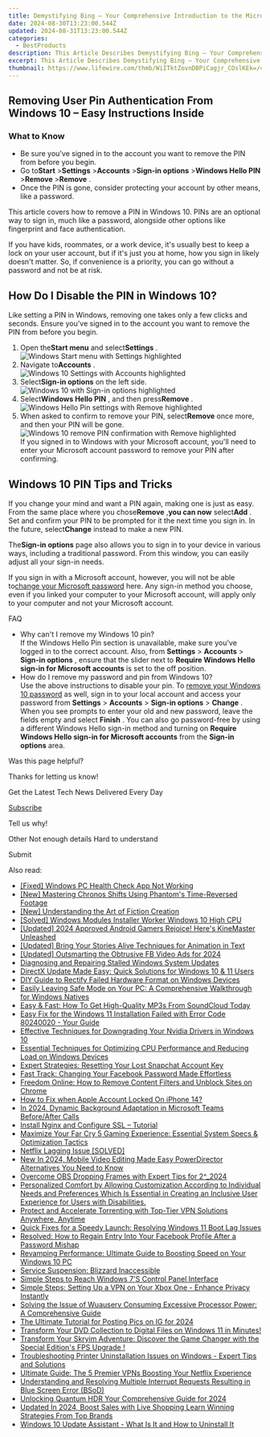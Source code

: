 ```yaml
---
title: Demystifying Bing – Your Comprehensive Introduction to the Microsoft Search Tool
date: 2024-08-30T13:23:00.544Z
updated: 2024-08-31T13:23:00.544Z
categories:
  - BestProducts
description: This Article Describes Demystifying Bing – Your Comprehensive Introduction to the Microsoft Search Tool
excerpt: This Article Describes Demystifying Bing – Your Comprehensive Introduction to the Microsoft Search Tool
thumbnail: https://www.lifewire.com/thmb/WiITktZovnDBPiCagjr_COslKEk=/400x300/filters:no_upscale():max_bytes(150000):strip_icc():format(webp)/GettyImages-1546726712-d2b743541530498994bce43b31e9d66d.jpg
---
```


## Removing User Pin Authentication From Windows 10 – Easy Instructions Inside
### What to Know

* Be sure you've signed in to the account you want to remove the PIN from before you begin.
* Go to**Start** \>**Settings** \>**Accounts** \>**Sign-in options** \>**Windows Hello PIN** \>**Remove** \>**Remove** .
* Once the PIN is gone, consider protecting your account by other means, like a password.

 This article covers how to remove a PIN in Windows 10\. PINs are an optional way to sign in, much like a password, alongside other options like fingerprint and face authentication.

 If you have kids, roommates, or a work device, it's usually best to keep a lock on your user account, but if it's just you at home, how you sign in likely doesn't matter. So, if convenience is a priority, you can go without a password and not be at risk.

## How Do I Disable the PIN in Windows 10?

 Like setting a PIN in Windows, removing one takes only a few clicks and seconds. Ensure you've signed in to the account you want to remove the PIN from before you begin.

1. Open the**Start menu** and select**Settings** .  
![Windows Start menu with Settings highlighted](https://www.lifewire.com/thmb/Xh323qeKgfTT7cDK7p2Ui2ux_Ag=/1500x0/filters:no_upscale():max_bytes(150000):strip_icc():format(webp)/Settings-b9a2a9d31e8548659b1219cae32012ae.jpg)
2. Navigate to**Accounts** .  
![Windows 10 Settings with Accounts highlighted](https://www.lifewire.com/thmb/vpsWFRAd7gB_e4Zkj-FgqKx7KBw=/1500x0/filters:no_upscale():max_bytes(150000):strip_icc():format(webp)/Accounts-511820ef10754bcbaca751b5eb70fec4.jpg)
3. Select**Sign-in options** on the left side.  
![Windows 10 with Sign-in options highlighted](https://www.lifewire.com/thmb/jDsnWitS8GNFUdRNA0osEGYtesI=/1500x0/filters:no_upscale():max_bytes(150000):strip_icc():format(webp)/Sign-inoptions-2f83a29036b64d6593277d28ed806539.jpg)
4. Select**Windows Hello PIN** , and then press**Remove** .  
![Windows Hello Pin settings with Remove highlighted](https://www.lifewire.com/thmb/KHHk-iH0M4X5ZC54CXHzsFVBWSw=/1500x0/filters:no_upscale():max_bytes(150000):strip_icc():format(webp)/Remove-3cfbe86970974b50b3d81675d133fb41.jpg)
5. When asked to confirm to remove your PIN, select**Remove** once more, and then your PIN will be gone.  
![Windows 10 remove PIN confirmation with Remove highlighted](https://www.lifewire.com/thmb/peU3MzjEzUzSP4Xgj8-CByqsmso=/1500x0/filters:no_upscale():max_bytes(150000):strip_icc():format(webp)/Removetoconfirm-453f94caf8cc4385ad2cc8ccb73f0762.jpg)  
 If you signed in to Windows with your Microsoft account, you'll need to enter your Microsoft account password to remove your PIN after confirming.

<!-- affiliate ads begin -->

<!-- affiliate ads end -->
## Windows 10 PIN Tips and Tricks

 If you change your mind and want a PIN again, making one is just as easy. From the same place where you chose**Remove** ,**you can now** select**Add** . Set and confirm your PIN to be prompted for it the next time you sign in. In the future, select**Change** instead to make a new PIN.

 The**Sign-in options** page also allows you to sign in to your device in various ways, including a traditional password. From this window, you can easily adjust all your sign-in needs.

 If you sign in with a Microsoft account, however, you will not be able to[change your Microsoft password](https://www.lifewire.com/how-to-reset-your-microsoft-account-password-2624953) here. Any sign-in method you choose, even if you linked your computer to your Microsoft account, will apply only to your computer and not your Microsoft account.

 FAQ

* Why can't I remove my Windows 10 pin?  
 If the Windows Hello Pin section is unavailable, make sure you've logged in to the correct account. Also, from **Settings** \> **Accounts** \> **Sign-in options** , ensure that the slider next to   **Require Windows Hello sign-in for Microsoft accounts** is set to the off position.
* How do I remove my password and pin from Windows 10?  
 Use the above instructions to disable your pin. To [remove your Windows 10 password](https://www.lifewire.com/how-to-remove-windows-password-2626083) as well, sign in to your local account and access your password from **Settings** \> **Accounts** \> **Sign-in options** \> **Change** . When you see prompts to enter your old and new password, leave the fields empty and select **Finish** . You can also go password-free by using a different Windows Hello sign-in method and turning on   **Require Windows Hello sign-in for Microsoft accounts**  from the **Sign-in options** area.

Was this page helpful?

Thanks for letting us know!

 Get the Latest Tech News Delivered Every Day

[Subscribe](https://www.lifewire.com/#)

Tell us why!

 Other  Not enough details  Hard to understand

 Submit

<ins class="adsbygoogle"
     style="display:block"
     data-ad-format="autorelaxed"
     data-ad-client="ca-pub-7571918770474297"
     data-ad-slot="1223367746"></ins>



<ins class="adsbygoogle"
     style="display:block"
     data-ad-client="ca-pub-7571918770474297"
     data-ad-slot="8358498916"
     data-ad-format="auto"
     data-full-width-responsive="true"></ins>

<span class="atpl-alsoreadstyle">Also read:</span>
<div><ul>
<li><a href="https://techno-recovery.techidaily.com/fixed-windows-pc-health-check-app-not-working/"><u>[Fixed] Windows PC Health Check App Not Working</u></a></li>
<li><a href="https://extra-guidance.techidaily.com/new-mastering-chronos-shifts-using-phantoms-time-reversed-footage/"><u>[New] Mastering Chronos Shifts  Using Phantom's Time-Reversed Footage</u></a></li>
<li><a href="https://some-guidance.techidaily.com/new-understanding-the-art-of-fiction-creation/"><u>[New] Understanding the Art of Fiction Creation</u></a></li>
<li><a href="https://techno-recovery.techidaily.com/solved-windows-modules-installer-worker-windows-10-high-cpu/"><u>[Solved] Windows Modules Installer Worker Windows 10 High CPU</u></a></li>
<li><a href="https://fox-direct.techidaily.com/updated-2024-approved-android-gamers-rejoice-heres-kinemaster-unleashed/"><u>[Updated] 2024 Approved  Android Gamers Rejoice! Here's KineMaster Unleashed</u></a></li>
<li><a href="https://fox-http.techidaily.com/updated-bring-your-stories-alive-techniques-for-animation-in-text/"><u>[Updated] Bring Your Stories Alive  Techniques for Animation in Text</u></a></li>
<li><a href="https://facebook-clips.techidaily.com/updated-outsmarting-the-obtrusive-fb-video-ads-for-2024/"><u>[Updated] Outsmarting the Obtrusive FB Video Ads for 2024</u></a></li>
<li><a href="https://techno-recovery.techidaily.com/diagnosing-and-repairing-stalled-windows-system-updates/"><u>Diagnosing and Repairing Stalled Windows System Updates</u></a></li>
<li><a href="https://techno-recovery.techidaily.com/directx-update-made-easy-quick-solutions-for-windows-10-and-11-users/"><u>DirectX Update Made Easy: Quick Solutions for Windows 10 & 11 Users</u></a></li>
<li><a href="https://techno-recovery.techidaily.com/diy-guide-to-rectify-failed-hardware-format-on-windows-devices/"><u>DIY Guide to Rectify Failed Hardware Format on Windows Devices</u></a></li>
<li><a href="https://techno-recovery.techidaily.com/easily-leaving-safe-mode-on-your-pc-a-comprehensive-walkthrough-for-windows-natives/"><u>Easily Leaving Safe Mode on Your PC: A Comprehensive Walkthrough for Windows Natives</u></a></li>
<li><a href="https://techno-recovery.techidaily.com/easy-and-fast-how-to-get-high-quality-mp3s-from-soundcloud-today/"><u>Easy & Fast: How To Get High-Quality MP3s From SoundCloud Today</u></a></li>
<li><a href="https://techno-recovery.techidaily.com/easy-fix-for-the-windows-11-installation-failed-with-error-code-80240020-your-guide/"><u>Easy Fix for the Windows 11 Installation Failed with Error Code 80240020 - Your Guide</u></a></li>
<li><a href="https://techno-recovery.techidaily.com/effective-techniques-for-downgrading-your-nvidia-drivers-in-windows-10/"><u>Effective Techniques for Downgrading Your Nvidia Drivers in Windows 10</u></a></li>
<li><a href="https://techno-recovery.techidaily.com/essential-techniques-for-optimizing-cpu-performance-and-reducing-load-on-windows-devices/"><u>Essential Techniques for Optimizing CPU Performance and Reducing Load on Windows Devices</u></a></li>
<li><a href="https://techno-recovery.techidaily.com/expert-strategies-resetting-your-lost-snapchat-account-key/"><u>Expert Strategies: Resetting Your Lost Snapchat Account Key</u></a></li>
<li><a href="https://techno-recovery.techidaily.com/fast-track-changing-your-facebook-password-made-effortless/"><u>Fast Track: Changing Your Facebook Password Made Effortless</u></a></li>
<li><a href="https://techno-recovery.techidaily.com/freedom-online-how-to-remove-content-filters-and-unblock-sites-on-chrome/"><u>Freedom Online: How to Remove Content Filters and Unblock Sites on Chrome</u></a></li>
<li><a href="https://apple-account.techidaily.com/how-to-fix-when-apple-account-locked-on-iphone-14-by-drfone-ios/"><u>How to Fix when Apple Account Locked On iPhone 14?</u></a></li>
<li><a href="https://screen-recording.techidaily.com/in-2024-dynamic-background-adaptation-in-microsoft-teams-beforeafter-calls/"><u>In 2024, Dynamic Background Adaptation in Microsoft Teams Before/After Calls</u></a></li>
<li><a href="https://techno-recovery.techidaily.com/1723808209611-install-nginx-and-configure-ssl-tutorial/"><u>Install Nginx and Configure SSL – Tutorial</u></a></li>
<li><a href="https://techno-recovery.techidaily.com/maximize-your-far-cry-5-gaming-experience-essential-system-specs-and-optimization-tactics/"><u>Maximize Your Far Cry 5 Gaming Experience: Essential System Specs & Optimization Tactics</u></a></li>
<li><a href="https://techno-recovery.techidaily.com/netflix-lagging-issue-solved/"><u>Netflix Lagging Issue [SOLVED]</u></a></li>
<li><a href="https://smart-video-creator.techidaily.com/new-in-2024-mobile-video-editing-made-easy-powerdirector-alternatives-you-need-to-know/"><u>New In 2024, Mobile Video Editing Made Easy PowerDirector Alternatives You Need to Know</u></a></li>
<li><a href="https://techno-recovery.techidaily.com/overcome-obs-dropping-frames-with-expert-tips-for-22024/"><u>Overcome OBS Dropping Frames with Expert Tips for 2^_2024</u></a></li>
<li><a href="https://techno-recovery.techidaily.com/personalized-comfort-by-allowing-customization-according-to-individual-needs-and-preferences-which-is-essential-in-creating-an-inclusive-user-experience-for4/"><u>Personalized Comfort by Allowing Customization According to Individual Needs and Preferences Which Is Essential in Creating an Inclusive User Experience for Users with Disabilities.</u></a></li>
<li><a href="https://techno-recovery.techidaily.com/protect-and-accelerate-torrenting-with-top-tier-vpn-solutions-anywhere-anytime/"><u>Protect and Accelerate Torrenting with Top-Tier VPN Solutions Anywhere, Anytime</u></a></li>
<li><a href="https://techno-recovery.techidaily.com/quick-fixes-for-a-speedy-launch-resolving-windows-11-boot-lag-issues/"><u>Quick Fixes for a Speedy Launch: Resolving Windows 11 Boot Lag Issues</u></a></li>
<li><a href="https://techno-recovery.techidaily.com/resolved-how-to-regain-entry-into-your-facebook-profile-after-a-password-mishap/"><u>Resolved: How to Regain Entry Into Your Facebook Profile After a Password Mishap</u></a></li>
<li><a href="https://techno-recovery.techidaily.com/revamping-performance-ultimate-guide-to-boosting-speed-on-your-windows-10-pc/"><u>Revamping Performance: Ultimate Guide to Boosting Speed on Your Windows 10 PC</u></a></li>
<li><a href="https://win-howtos.techidaily.com/service-suspension-blizzard-inaccessible/"><u>Service Suspension: Blizzard Inaccessible</u></a></li>
<li><a href="https://techno-recovery.techidaily.com/simple-steps-to-reach-windows-7s-control-panel-interface/"><u>Simple Steps to Reach Windows 7'S Control Panel Interface</u></a></li>
<li><a href="https://techno-recovery.techidaily.com/simple-steps-setting-up-a-vpn-on-your-xbox-one-enhance-privacy-instantly/"><u>Simple Steps: Setting Up a VPN on Your Xbox One - Enhance Privacy Instantly</u></a></li>
<li><a href="https://techno-recovery.techidaily.com/solving-the-issue-of-wuauserv-consuming-excessive-processor-power-a-comprehensive-guide/"><u>Solving the Issue of Wuauserv Consuming Excessive Processor Power: A Comprehensive Guide</u></a></li>
<li><a href="https://some-guidance.techidaily.com/the-ultimate-tutorial-for-posting-pics-on-ig-for-2024/"><u>The Ultimate Tutorial for Posting Pics on IG for 2024</u></a></li>
<li><a href="https://techno-recovery.techidaily.com/transform-your-dvd-collection-to-digital-files-on-windows-11-in-minutes/"><u>Transform Your DVD Collection to Digital Files on Windows 11 in Minutes!</u></a></li>
<li><a href="https://techno-recovery.techidaily.com/transform-your-skryim-adventure-discover-the-game-changer-with-the-special-editions-fps-upgrade/"><u>Transform Your Skryim Adventure: Discover the Game Changer with the Special Edition's FPS Upgrade !</u></a></li>
<li><a href="https://techno-recovery.techidaily.com/troubleshooting-printer-uninstallation-issues-on-windows-expert-tips-and-solutions/"><u>Troubleshooting Printer Uninstallation Issues on Windows - Expert Tips and Solutions</u></a></li>
<li><a href="https://techno-recovery.techidaily.com/ultimate-guide-the-5-premier-vpns-boosting-your-netflix-experience/"><u>Ultimate Guide: The 5 Premier VPNs Boosting Your Netflix Experience</u></a></li>
<li><a href="https://blue-screen-error.techidaily.com/understanding-and-resolving-multiple-interrupt-requests-resulting-in-blue-screen-error-bsod/"><u>Understanding and Resolving Multiple Interrupt Requests Resulting in Blue Screen Error (BSoD)</u></a></li>
<li><a href="https://fox-links.techidaily.com/unlocking-quantum-hdr-your-comprehensive-guide-for-2024/"><u>Unlocking Quantum HDR  Your Comprehensive Guide for 2024</u></a></li>
<li><a href="https://ai-live-streaming.techidaily.com/updated-in-2024-boost-sales-with-live-shopping-learn-winning-strategies-from-top-brands/"><u>Updated In 2024, Boost Sales with Live Shopping Learn Winning Strategies From Top Brands</u></a></li>
<li><a href="https://techno-recovery.techidaily.com/1723808008865-windows-10-update-assistant-what-is-it-and-how-to-uninstall-it/"><u>Windows 10 Update Assistant - What Is It and How to Uninstall It</u></a></li>
</ul></div>
